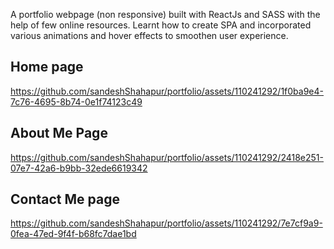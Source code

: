 A portfolio webpage (non responsive) built with ReactJs and SASS with the help of few online resources. Learnt how to create SPA and incorporated various animations and hover effects to smoothen user experience.

## Home page
https://github.com/sandeshShahapur/portfolio/assets/110241292/1f0ba9e4-7c76-4695-8b74-0e1f74123c49

## About Me Page
https://github.com/sandeshShahapur/portfolio/assets/110241292/2418e251-07e7-42a6-b9bb-32ede6619342

## Contact Me page
https://github.com/sandeshShahapur/portfolio/assets/110241292/7e7cf9a9-0fea-47ed-9f4f-b68fc7dae1bd
